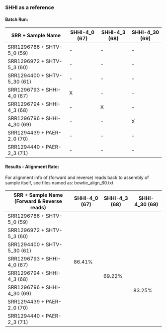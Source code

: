 ### SHHI as a reference


#### Batch Run:

| SRR + Sample Name          | SHHI-4_0 (67)      |  SHHI-4_3 (68) | SHHI-4_30 (69)	| 
|--------                    | -------------------|-----           |---	       	    | 
| SRR1296786 + SHTV-5_0 (59) |         -          |   -	           |  	-            | 
| SRR1296972 +  SHTV-5_3 (60)|         -          |   -	           |  	-            | 
| SRR1294400 + SHTV-5_30 (61)|         -         |   -	           |  	-            | 	       
| SRR1296793 + SHHI-4_0 (67)|         X          |   -	           |  	-            |        
| SRR1296794 + SHHI-4_3 (68)|         -          |   X	           |  	-            | 	       
| SRR1296796 + SHHI-4_30 (69)|        -          |   -	           |  	X            | 	       
| SRR1294439 + PAER-2_0 (70)|         -          |   -	           |  	-            |        
| SRR1294440 + PAER-2_3 (71)|         -          |   -	           |  	-            | 	     

#### Results - Alignment Rate:

For alignment info of (forward and reverse) reads back to assembly of sample itself, see files named as: bowtie_align_60.txt

| SRR + Sample Name (Forward & Reverse reads)    | SHHI-4_0 (67)      |  SHHI-4_3 (68) | SHHI-4_30 (69) 	| 
|--------                                        | -------------------|-------------   |-----------	    | 
| SRR1296786 + SHTV-5_0 (59)                     |              |         |  	       | 
| SRR1296972 +  SHTV-5_3 (60)                    |             |         |  	       | 
| SRR1294400 + SHTV-5_30 (61)                    |            |         |  	       | 	       
| SRR1296793 + SHHI-4_0 (67)                     |    86.41%          |        |  	     |        
| SRR1296794 + SHHI-4_3 (68)                     |              |   69.22%       |  	     | 	       
| SRR1296796 + SHHI-4_30 (69)                    |              |        |  	83.25%       | 	       
| SRR1294439 + PAER-2_0 (70)                     |              |          |  	      |        
| SRR1294440 + PAER-2_3 (71)                     |             |          |  	      | 	 

